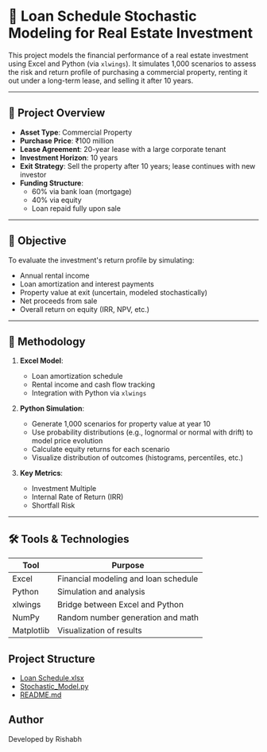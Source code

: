 # 🏢 Loan Schedule Stochastic Modeling for Real Estate Investment

This project models the financial performance of a real estate investment using Excel and Python (via `xlwings`). It simulates 1,000 scenarios to assess the risk and return profile of purchasing a commercial property, renting it out under a long-term lease, and selling it after 10 years.

---

## 📌 Project Overview

- **Asset Type**: Commercial Property
- **Purchase Price**: ₹100 million
- **Lease Agreement**: 20-year lease with a large corporate tenant
- **Investment Horizon**: 10 years
- **Exit Strategy**: Sell the property after 10 years; lease continues with new investor
- **Funding Structure**:
  - 60% via bank loan (mortgage)
  - 40% via equity
  - Loan repaid fully upon sale

---

## 🎯 Objective

To evaluate the investment's return profile by simulating:

- Annual rental income
- Loan amortization and interest payments
- Property value at exit (uncertain, modeled stochastically)
- Net proceeds from sale
- Overall return on equity (IRR, NPV, etc.)

---

## 🧪 Methodology

1. **Excel Model**:
   - Loan amortization schedule
   - Rental income and cash flow tracking
   - Integration with Python via `xlwings`

2. **Python Simulation**:
   - Generate 1,000 scenarios for property value at year 10
   - Use probability distributions (e.g., lognormal or normal with drift) to model price evolution
   - Calculate equity returns for each scenario
   - Visualize distribution of outcomes (histograms, percentiles, etc.)

3. **Key Metrics**:
   - Investment Multiple
   - Internal Rate of Return (IRR)
   - Shortfall Risk

---

## 🛠️ Tools & Technologies

| Tool       | Purpose                                  |
|------------|------------------------------------------|
| Excel      | Financial modeling and loan schedule     |
| Python     | Simulation and analysis                  |
| xlwings    | Bridge between Excel and Python          |
| NumPy      | Random number generation and math        |                        |
| Matplotlib | Visualization of results       |

## Project Structure

- [Loan Schedule.xlsx](/Loan_Schedule_Stochastic/Loan%20Schedule.xlsx)
- [Stochastic_Model.py](/Loan_Schedule_Stochastic/Stochastic_Model.py)
- [README.md](/Loan_Schedule_Stochastic/README.md)

## Author
Developed by Rishabh